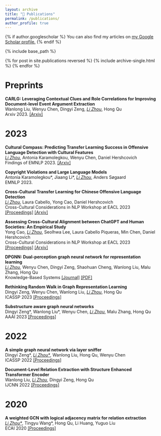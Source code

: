 ```yaml
---
layout: archive
title: "📖 Publications"
permalink: /publications/
author_profile: true
---
```


{% if author.googlescholar %}
  You can also find my articles on <u><a href="{{author.googlescholar}}">my Google Scholar profile</a>.</u>
{% endif %}

{% include base_path %}

{% for post in site.publications reversed %}
  {% include archive-single.html %}
{% endfor %}

# Preprints
**CARLG: Leveraging Contextual Clues and Role Correlations for Improving Document-level Event Argument Extraction**   
Wanlong Liu, Wenyu Chen, Dingyi Zeng, *<ins>Li Zhou</ins>*, Hong Qu   
Arxiv 2023. [[Arxiv]](https://arxiv.org/abs/2310.05116)

# 2023

**Cultural Compass: Predicting Transfer Learning Success in Offensive Language Detection with Cultural Features**   
*<ins>Li Zhou</ins>*,  Antonia Karamolegkou, Wenyu Chen, Daniel Hershcovich   
Findings of EMNLP 2023. [[Arxiv]](https://arxiv.org/abs/2310.06458)

**Copyright Violations and Large Language Models**   
Antonia Karamolegkou\*, Jiaang Li\*, *<ins>Li Zhou</ins>*, Anders Søgaard   
EMNLP 2023.

**Cross-Cultural Transfer Learning for Chinese Offensive Language Detection**   
*<ins>Li Zhou</ins>*, Laura Cabello, Yong Cao, Daniel Hershcovich   
Cross-Cultural Considerations in NLP Workshop at EACL 2023 [[Proceedings]](https://aclanthology.org/2023.c3nlp-1.2/) [[Arxiv]](https://arxiv.org/abs/2303.17927)

**Assessing Cross-Cultural Alignment between ChatGPT and Human Societies: An Empirical Study**   
Yong Cao, *<ins>Li Zhou</ins>*, Seolhwa Lee, Laura Cabello Piqueras, Min Chen, Daniel Hershcovich   
Cross-Cultural Considerations in NLP Workshop at EACL 2023 [[Proceedings]](https://aclanthology.org/2023.c3nlp-1.7/) [[Arxiv]](https://arxiv.org/abs/2303.17466)

**DPGNN: Dual-perception graph neural network for representation learning**   
*<ins>Li Zhou</ins>*, Wenyu Chen, Dingyi Zeng, Shaohuan Cheng, Wanlong Liu, Malu Zhang, Hong Qu   
Knowledge-Based Systems [[Journal]](https://www.sciencedirect.com/science/article/pii/S0950705123001272) [[PDF]](https://lizhou21.github.io/files/DPGNN.pdf)

**Rethinking Random Walk in Graph Representation Learning**   
Dingyi Zeng, Wenyu Chen, Wanlong Liu, *<ins>Li Zhou</ins>*, Hong Qu   
ICASSP 2023 [[Proceedings]](https://ieeexplore.ieee.org/abstract/document/10096316/)

**Substructure aware graph neural networks**   
Dingyi Zeng*, Wanlong Liu*, Wenyu Chen, *<ins>Li Zhou</ins>*, Malu Zhang, Hong Qu   
AAAI 2023 [[Proceedings]](https://ojs.aaai.org/index.php/AAAI/article/view/26318)

# 2022

**A simple graph neural network via layer sniffer**   
Dingyi Zeng\*, *<ins>Li Zhou\*</ins>*, Wanlong Liu, Hong Qu, Wenyu Chen   
ICASSP 2022 [[Proceedings]](https://ieeexplore.ieee.org/abstract/document/9746357)

**Document-Level Relation Extraction with Structure Enhanced Transformer Encoder**   
Wanlong Liu, *<ins>Li Zhou</ins>*, Dingyi Zeng, Hong Qu   
IJCNN 2022 [[Proceedings]](https://ieeexplore.ieee.org/abstract/document/9892647)

# 2020

**A weighted GCN with logical adjacency matrix for relation extraction**   
*<ins>Li Zhou\*</ins>*, Tingyu Wang*, Hong Qu, Li Huang, Yuguo Liu   
ECAI 2020 [[Proceedings]](https://ebooks.iospress.nl/doi/10.3233/FAIA200360)

<script type="text/javascript" id="mmvst_globe" src="//mapmyvisitors.com/globe.js?d=ljfEZRHXTEmLabVT7GZW85mWKCt1wWDLTgo3diyEPuQ"></script>

<script type="text/javascript" id="mapmyvisitors" src="//mapmyvisitors.com/map.js?d=RCmshKiBoz4aZ8ATyEv7NfgCeACko5ifiPQSvu0r0DA&cl=ffffff&w=a"></script>
